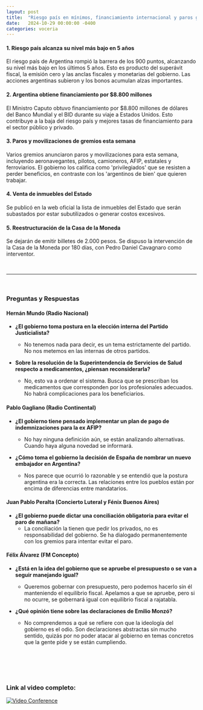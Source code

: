 ```yaml
---
layout: post
title:  "Riesgo país en mínimos, financiamiento internacional y paros gremiales en Argentina"
date:   2024-10-29 00:00:00 -0400
categories: voceria
---
```



    
#### 1. Riesgo país alcanza su nivel más bajo en 5 años
El riesgo país de Argentina rompió la barrera de los 900 puntos, alcanzando su nivel más bajo en los últimos 5 años. Esto es producto del superávit fiscal, la emisión cero y las anclas fiscales y monetarias del gobierno. Las acciones argentinas subieron y los bonos acumulan alzas importantes.

#### 2. Argentina obtiene financiamiento por $8.800 millones
El Ministro Caputo obtuvo financiamiento por $8.800 millones de dólares del Banco Mundial y el BID durante su viaje a Estados Unidos. Esto contribuye a la baja del riesgo país y mejores tasas de financiamiento para el sector público y privado.

#### 3. Paros y movilizaciones de gremios esta semana
Varios gremios anunciaron paros y movilizaciones para esta semana, incluyendo aeronavegantes, pilotos, camioneros, AFIP, estatales y ferroviarios. El gobierno los califica como 'privilegiados' que se resisten a perder beneficios, en contraste con los 'argentinos de bien' que quieren trabajar.

#### 4. Venta de inmuebles del Estado
Se publicó en la web oficial la lista de inmuebles del Estado que serán subastados por estar subutilizados o generar costos excesivos.

#### 5. Reestructuración de la Casa de la Moneda
Se dejarán de emitir billetes de 2.000 pesos. Se dispuso la intervención de la Casa de la Moneda por 180 días, con Pedro Daniel Cavagnaro como interventor.

    
<br/>

---

<br/>

### Preguntas y Respuestas


    
#### Hernán Mundo (Radio Nacional)

* **¿El gobierno toma postura en la elección interna del Partido Justicialista?**
  - No tenemos nada para decir, es un tema estrictamente del partido. No nos metemos en las internas de otros partidos.

* **Sobre la resolución de la Superintendencia de Servicios de Salud respecto a medicamentos, ¿piensan reconsiderarla?**
  - No, esto va a ordenar el sistema. Busca que se prescriban los medicamentos que corresponden por los profesionales adecuados. No habrá complicaciones para los beneficiarios.


#### Pablo Gagliano (Radio Continental)

* **¿El gobierno tiene pensado implementar un plan de pago de indemnizaciones para la ex AFIP?**
  - No hay ninguna definición aún, se están analizando alternativas. Cuando haya alguna novedad se informará.

* **¿Cómo toma el gobierno la decisión de España de nombrar un nuevo embajador en Argentina?**
  - Nos parece que ocurrió lo razonable y se entendió que la postura argentina era la correcta. Las relaciones entre los pueblos están por encima de diferencias entre mandatarios.


#### Juan Pablo Peralta (Concierto Luteral y Fénix Buenos Aires)

* **¿El gobierno puede dictar una conciliación obligatoria para evitar el paro de mañana?**
  - La conciliación la tienen que pedir los privados, no es responsabilidad del gobierno. Se ha dialogado permanentemente con los gremios para intentar evitar el paro.


#### Félix Álvarez (FM Concepto)

* **¿Está en la idea del gobierno que se apruebe el presupuesto o se van a seguir manejando igual?**
  - Queremos gobernar con presupuesto, pero podemos hacerlo sin él manteniendo el equilibrio fiscal. Apelamos a que se apruebe, pero si no ocurre, se gobernará igual con equilibrio fiscal a rajatabla.

* **¿Qué opinión tiene sobre las declaraciones de Emilio Monzó?**
  - No comprendemos a qué se refiere con que la ideología del gobierno es el odio. Son declaraciones abstractas sin mucho sentido, quizás por no poder atacar al gobierno en temas concretos que la gente pide y se están cumpliendo.


    <br/>
<br/>
<br/>

### Link al video completo:
[![Video Conference](https://img.youtube.com/vi/5NuqlHAhrFo/0.jpg)](https://www.youtube.com/watch?v=5NuqlHAhrFo)

    